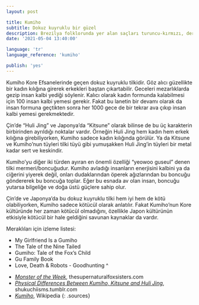 ```yaml
---
layout: post

title: Kumiho
subtitle: Dokuz kuyruklu bir güzel
description: Brezilya folklorunda yer alan saçları turuncu-kırmızı, derisi yeşil renkte olan orman iblisidir. Brezilya ormanlarında yaşar ve ormana zarar verenleri kovalayan, lanetleyen ya da öldürür.
date: '2021-05-04 13:40:00'

language: 'tr'
language_reference: 'kumiho'

publish: 'yes'
---
```


Kumiho Kore Efsanelerinde geçen dokuz kuyruklu tilkidir. Göz alıcı güzellikte bir kadın kılığına girerek erkekleri baştan çıkartabilir. Geceleri mezarlıklarda gezip insan kalbi yediği söylenir.  Kalıcı olarak kadın formunda kalabilmesi için 100 insan kalbi yemesi gerekir. Fakat bu lanetin bir devamı olarak da insan formuna geçtikten sonra her 1000 gece de bir tekrar ava çıkıp insan kalbi yemesi gerekmektedir.

Çin’de “Huli Jing” ve Japonya’da “Kitsune” olarak bilinse de bu üç karakterin birbirinden ayrıldığı noktalar vardır. Örneğin Huli Jing hem kadın hem erkek kılığına girebiliyorken, Kumiho sadece kadın kılığında görülür. Ya da Kitsune ve Kumiho’nun tüyleri tilki tüyü gibi yumuşakken Huli Jing’in tüyleri bir metal kadar sert ve keskindir.

Kumiho’yu diğer iki türden ayıran en önemli özelliği “yeowoo guseul” denen tilki mermeri/boncuğudur. Kumiho avladığı insanların enerjisini kalbini ya da ciğerini yiyerek değil, onları dudaklarından öperek ağızlarından bu boncuğu göndererek bu boncuğa toplar. Eğer bu esnada av olan insan, boncuğu yutarsa bilgeliğe ve doğa üstü güçlere sahip olur.

Çin’de ve Japonya’da bu dokuz kuyruklu tilki hem iyi hem de kötü olabiliyorken, Kumiho sadece kötücül olarak anlatılır. Fakat Kumiho’nun Kore kültüründe her zaman kötücül olmadığını, özellikle Japon kültürünün etkisiyle kötücül bir hale geldiğini savunan kaynaklar da vardır.

Meraklıları için izleme listesi:

* My Girlfriend Is a Gumiho
* The Tale of the Nine Tailed
* Gumiho: Tale of the Fox’s Child
* Gu Family Book
* Love, Death & Robots - Goodhunting
^

+ *[Monster of the Week](https://thesupernaturalfoxsisters.com/2015/06/03/monster-of-the-week-kumiho/)*, thesupernaturalfoxsisters.com
+ *[Physical Differences Between Kumiho, Kitsune and Huli Jing](https://shukuchiisms.tumblr.com/post/143483882032/physical-differences-and-biological-between)*, shukuchiisms.tumblr.com
+ *[Kumiho](https://en.wikipedia.org/wiki/Kumiho)*, Wikipedia
{: .sources}
